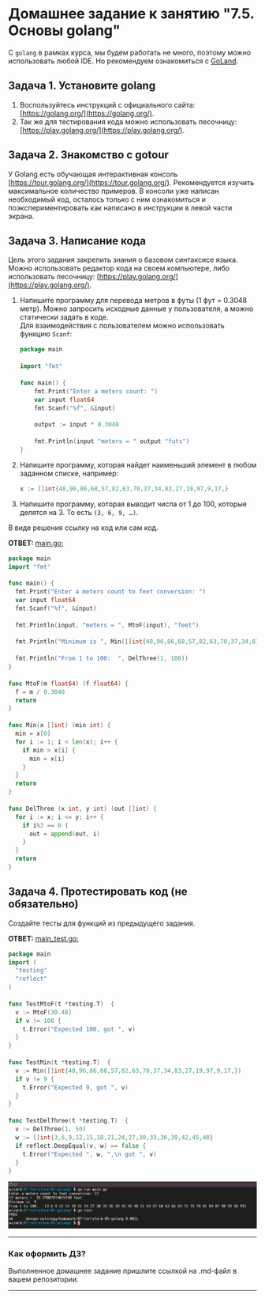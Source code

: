# Домашнее задание к занятию "7.5. Основы golang"

С `golang` в рамках курса, мы будем работать не много, поэтому можно использовать любой IDE.
Но рекомендуем ознакомиться с [GoLand](https://www.jetbrains.com/ru-ru/go/).  

## Задача 1. Установите golang

1. Воспользуйтесь инструкций с официального сайта: [https://golang.org/](https://golang.org/).
2. Так же для тестирования кода можно использовать песочницу: [https://play.golang.org/](https://play.golang.org/).

## Задача 2. Знакомство с gotour

У Golang есть обучающая интерактивная консоль [https://tour.golang.org/](https://tour.golang.org/).
Рекомендуется изучить максимальное количество примеров. В консоли уже написан необходимый код,
осталось только с ним ознакомиться и поэкспериментировать как написано в инструкции в левой части экрана.  

## Задача 3. Написание кода

Цель этого задания закрепить знания о базовом синтаксисе языка. Можно использовать редактор кода
на своем компьютере, либо использовать песочницу: [https://play.golang.org/](https://play.golang.org/).

1. Напишите программу для перевода метров в футы (1 фут = 0.3048 метр). Можно запросить исходные данные у пользователя, а можно статически задать в коде.  
    Для взаимодействия с пользователем можно использовать функцию `Scanf`:

    ```go
    package main

    import "fmt"

    func main() {
        fmt.Print("Enter a meters count: ")
        var input float64
        fmt.Scanf("%f", &input)

        output := input * 0.3048

        fmt.Println(input "meters = " output "futs")    
    }
    ```

1. Напишите программу, которая найдет наименьший элемент в любом заданном списке, например:

    ```go
    x := []int{48,96,86,68,57,82,63,70,37,34,83,27,19,97,9,17,}
    ```

1. Напишите программу, которая выводит числа от 1 до 100, которые делятся на 3. То есть `(3, 6, 9, …)`.

В виде решения ссылку на код или сам код.  

**ОТВЕТ:**  [main.go:](./main.go)  

```go
package main
import "fmt"
  
func main() {
  fmt.Print("Enter a meters count to feet conversion: ")
  var input float64
  fmt.Scanf("%f", &input)
  
  fmt.Println(input, "meters = ", MtoF(input), "feet") 
  
  fmt.Println("Minimum is ", Min([]int{48,96,86,68,57,82,63,70,37,34,83,27,19,97,9,17,}))
  
  fmt.Println("From 1 to 100:  ", DelThree(1, 100))
}
  
func MtoF(m float64) (f float64) {
  f = m / 0.3048
  return
}
  
func Min(x []int) (min int) {
  min = x[0]
  for i := 1; i < len(x); i++ {
    if min > x[i] {
      min = x[i]
    }
  }
  return
}
  
func DelThree (x int, y int) (out []int) {
  for i := x; i <= y; i++ {
    if i%3 == 0 {
      out = append(out, i)
    }
  }
  return
}
```

## Задача 4. Протестировать код (не обязательно)

Создайте тесты для функций из предыдущего задания.  

**ОТВЕТ:**  [main_test.go:](./main_test.go)

```go
package main
import (
  "testing"
  "reflect"
)

func TestMtoF(t *testing.T)  {
  v := MtoF(30.48)
  if v != 100 {
    t.Error("Expected 100, got ", v)
  }
}

func TestMin(t *testing.T)  {
  v := Min([]int{48,96,86,68,57,82,63,70,37,34,83,27,19,97,9,17,})
  if v != 9 {
    t.Error("Expected 9, got ", v)
  }
}

func TestDelThree(t *testing.T)  {
  v := DelThree(1, 50)
  w := []int{3,6,9,12,15,18,21,24,27,30,33,36,39,42,45,48}
  if reflect.DeepEqual(v, w) == false {
    t.Error("Expected ", w, ",\n got ", v)
  }
}
```  

[![Screenshot_20210810_144958.png](./Screenshot_20210810_144958.png)](./Screenshot_20210810_144958.png)

---

### Как оформить ДЗ?

Выполненное домашнее задание пришлите ссылкой на .md-файл в вашем репозитории.

---
